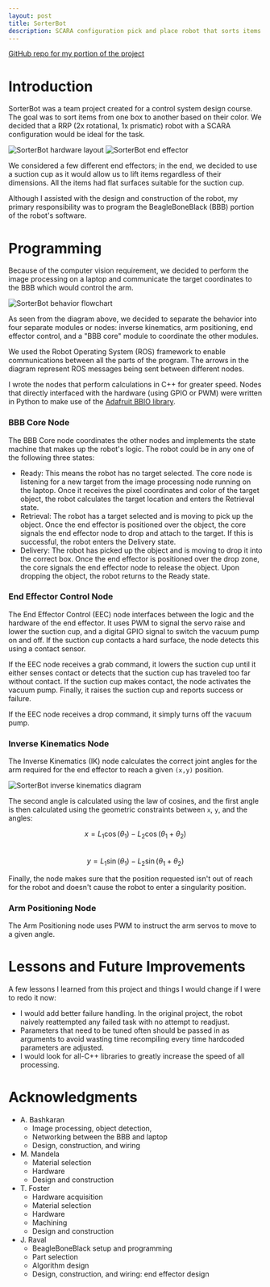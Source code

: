 ```yaml
---
layout: post
title: SorterBot
description: SCARA configuration pick and place robot that sorts items based on color.
---
```


[GitHub repo for my portion of the project](https://github.com/Sparkliner/sorterbot/)

Introduction
============

SorterBot was a team project created for a control system design course. The goal was to sort items from one box to another based on their color. We decided that a RRP (2x rotational, 1x prismatic) robot with a SCARA configuration would be ideal for the task.

![SorterBot hardware layout](/assets/images/sorterbot-hw.png)
![SorterBot end effector](/assets/images/sorterbot-ee.png)

We considered a few different end effectors; in the end, we decided to use a suction cup as it would allow us to lift items regardless of their dimensions. All the items had flat surfaces suitable for the suction cup.

Although I assisted with the design and construction of the robot, my primary responsibility was to program the BeagleBoneBlack (BBB) portion of the robot's software.

Programming
===========

Because of the computer vision requirement, we decided to perform the image processing on a laptop and communicate the target coordinates to the BBB which would control the arm.

![SorterBot behavior flowchart](/assets/images/sorterbot-flowchart.png)

As seen from the diagram above, we decided to separate the behavior into four separate modules or nodes: inverse kinematics, arm positioning, end effector control, and a "BBB core" module to coordinate the other modules.

We used the Robot Operating System (ROS) framework to enable communications between all the parts of the program. The arrows in the diagram represent ROS messages being sent between different nodes.

I wrote the nodes that perform calculations in C++ for greater speed. Nodes that directly interfaced with the hardware (using GPIO or PWM) were written in Python to make use of the [Adafruit BBIO library](https://pypi.org/project/Adafruit-BBIO/).

### BBB Core Node ###

The BBB Core node coordinates the other nodes and implements the state machine that makes up the robot's logic. The robot could be in any one of the following three states:

* Ready: This means the robot has no target selected. The core node is listening for a new target from the image processing node running on the laptop. Once it receives the pixel coordinates and color of the target object, the robot calculates the target location and enters the Retrieval state.
* Retrieval: The robot has a target selected and is moving to pick up the object. Once the end effector is positioned over the object, the core signals the end effector node to drop and attach to the target. If this is successful, the robot enters the Delivery state.
* Delivery: The robot has picked up the object and is moving to drop it into the correct box. Once the end effector is positioned over the drop zone, the core signals the end effector node to release the object. Upon dropping the object, the robot returns to the Ready state.

### End Effector Control Node ###

The End Effector Control (EEC) node interfaces between the logic and the hardware of the end effector. It uses PWM to signal the servo raise and lower the suction cup, and a digital GPIO signal to switch the vacuum pump on and off. If the suction cup contacts a hard surface, the node detects this using a contact sensor.

If the EEC node receives a grab command, it lowers the suction cup until it either senses contact or detects that the suction cup has traveled too far without contact. If the suction cup makes contact, the node activates the vacuum pump. Finally, it raises the suction cup and reports success or failure.

If the EEC node receives a drop command, it simply turns off the vacuum pump.

### Inverse Kinematics Node ###

The Inverse Kinematics (IK) node calculates the correct joint angles for the arm required for the end effector to reach a given `(x,y)` position.

![SorterBot inverse kinematics diagram](/assets/images/sorterbot-ik.png)

The second angle is calculated using the law of cosines, and the first angle is then calculated using the geometric constraints between `x`, `y`, and the angles:

$$x = L_1 \cos(\theta_1) - L_2 \cos(\theta_1 + \theta_2)$$  
$$y = L_1 \sin(\theta_1) - L_2 \sin(\theta_1 + \theta_2)$$

Finally, the node makes sure that the position requested isn't out of reach for the robot and doesn't cause the robot to enter a singularity position.

### Arm Positioning Node ###

The Arm Positioning node uses PWM to instruct the arm servos to move to a given angle.

Lessons and Future Improvements
==========

A few lessons I learned from this project and things I would change if I were to redo it now:

* I would add better failure handling. In the original project, the robot naively reattempted any failed task with no attempt to readjust.
* Parameters that need to be tuned often should be passed in as arguments to avoid wasting time recompiling every time hardcoded parameters are adjusted.
* I would look for all-C++ libraries to greatly increase the speed of all processing.


Acknowledgments
============
* A. Bashkaran
  * Image processing, object detection, 
  * Networking between the BBB and laptop
  * Design, construction, and wiring
* M. Mandela
  * Material selection
  * Hardware
  * Design and construction
* T. Foster
  * Hardware acquisition
  * Material selection
  * Hardware
  * Machining
  * Design and construction
* J. Raval
  * BeagleBoneBlack setup and programming
  * Part selection
  * Algorithm design
  * Design, construction, and wiring: end effector design